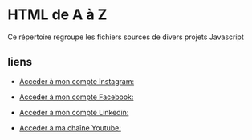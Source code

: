 # __HTML de A à Z__

Ce répertoire regroupe les fichiers sources de divers projets Javascript 



## __liens__

* [Acceder à mon compte Instagram:](https://www.instagram.com/laminutedecode)

* [Acceder à mon compte Facebook:](https://www.facebook.com/jonathan.benitez.nelya)

* [Acceder à mon compte Linkedin:](https://www.linkedin.com/in/jbtzdesigner/?originalSubdomain=fr)

* [Acceder à ma chaîne Youtube:](https://www.youtube.com/channel/UCR9yKZuUdmEsC8jt8SFi1LA)
